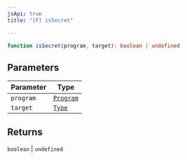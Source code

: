 ```yaml
---
jsApi: true
title: "[F] isSecret"

---
```

```ts
function isSecret(program, target): boolean | undefined
```

## Parameters

| Parameter | Type |
| ------ | ------ |
| `program` | [`Program`](../interfaces/Program.md) |
| `target` | [`Type`](../type-aliases/Type.md) |

## Returns

`boolean` \| `undefined`
